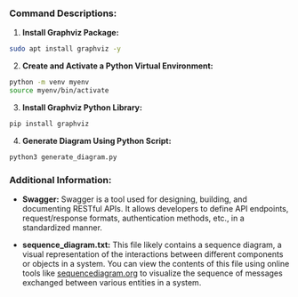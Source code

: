 ### Command Descriptions:

1. **Install Graphviz Package:**

```bash
sudo apt install graphviz -y
```

2. **Create and Activate a Python Virtual Environment:**

```bash
python -m venv myenv
source myenv/bin/activate
```

3. **Install Graphviz Python Library:**

```bash
pip install graphviz
```

4. **Generate Diagram Using Python Script:**

```bash
python3 generate_diagram.py
```

### Additional Information:

- **Swagger:** Swagger is a tool used for designing, building, and documenting RESTful APIs. It allows developers to define API endpoints, request/response formats, authentication methods, etc., in a standardized manner.

- **sequence_diagram.txt:** This file likely contains a sequence diagram, a visual representation of the interactions between different components or objects in a system. You can view the contents of this file using online tools like [sequencediagram.org](https://sequencediagram.org/) to visualize the sequence of messages exchanged between various entities in a system.
